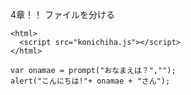 4章！！
ファイルを分ける
```
<html>
  <script src="konichiha.js"></script>
</html>
```
```
var onamae = prompt("おなまえは？","");
alert("こんにちは!"+ onamae + "さん");
```

